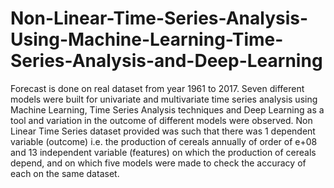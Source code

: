 # Non-Linear-Time-Series-Analysis-Using-Machine-Learning-Time-Series-Analysis-and-Deep-Learning
Forecast is done on real dataset from year 1961 to 2017. Seven different models were built for univariate and multivariate time series analysis using Machine Learning, Time Series Analysis techniques and Deep Learning as a tool and variation in the outcome of different models were observed. Non Linear Time Series dataset provided was such that there was 1 dependent variable (outcome) i.e. the production of cereals annually of order of e+08 and 13 independent variable (features) on which the production of cereals depend, and on which five models were made to check the accuracy of each on the same dataset. 
             
